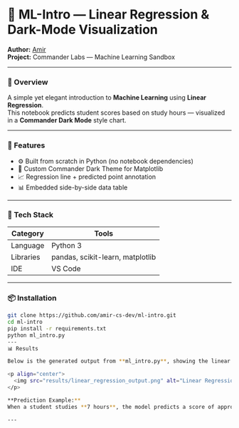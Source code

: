 # 🧠 ML-Intro — Linear Regression & Dark-Mode Visualization

**Author:** [Amir](https://github.com/amir-cs-dev)  
**Project:** Commander Labs — Machine Learning Sandbox  

---

### 🚀 Overview
A simple yet elegant introduction to **Machine Learning** using **Linear Regression**.  
This notebook predicts student scores based on study hours — visualized in a **Commander Dark Mode** style chart.

---

### 🧩 Features
- ⚙️ Built from scratch in Python (no notebook dependencies)  
- 🌙 Custom Commander Dark Theme for Matplotlib  
- 📈 Regression line + predicted point annotation  
- 📊 Embedded side-by-side data table  

---

### 🧠 Tech Stack
| Category | Tools |
|-----------|-------|
| Language | Python 3 |
| Libraries | pandas, scikit-learn, matplotlib |
| IDE | VS Code |

---

### 📦 Installation
```bash
git clone https://github.com/amir-cs-dev/ml-intro.git
cd ml-intro
pip install -r requirements.txt
python ml_intro.py
---
📊 Results

Below is the generated output from **ml_intro.py**, showing the linear regression model predicting student scores based on study hours — all visualized in the custom **Commander Labs Dark Mode** theme.

<p align="center">
  <img src="results/linear_regression_output.png" alt="Linear Regression Output" width="600">
</p>

**Prediction Example:**  
When a student studies **7 hours**, the model predicts a score of approximately **87.3**.

---
